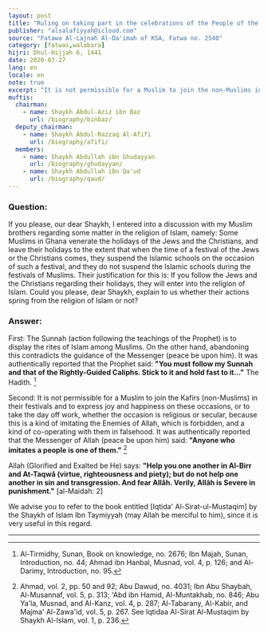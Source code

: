 ```yaml
---
layout: post
title: "Ruling on taking part in the celebrations of the People of the Book"
publisher: "alsalafiyyah@icloud.com"
source: "Fatawa Al-Lajnah Al-Da'imah of KSA, Fatwa no. 2540"
category: [fatwas,walabara]
hijri: Dhul-Hijjah 6, 1441
date: 2020-07-27
lang: en
locale: en
note: true
excerpt: "It is not permissible for a Muslim to join the non-Muslims in their festivals and to express joy and happiness on these occasions, or to take the day off work, whether the occasion is religious or secular, because this is a kind of imitating the Enemies of Allah, which is forbidden, and a kind of co-operating with them in falsehood."
muftis:
  chairman: 
    - name: Shaykh Abdul-Aziz ibn Baz
      url: /biography/binbaz/
  deputy_chairman:
    - name: Shaykh Abdul-Razzaq Al-Afifi
      url: /biography/afifi/
  members: 
    - name: Shaykh Abdullah ibn Ghudayyan
      url: /biography/ghudayyan/
    - name: Shaykh Abdullah ibn Qa'ud
      url: /biography/qaud/
---
```


### Question: 
 
If you please, our dear Shaykh, I entered into a discussion with my Muslim brothers regarding some matter in the religion of Islam, namely: Some Muslims in Ghana venerate the holidays of the Jews and the Christians, and leave their holidays to the extent that when the time of a festival of the Jews or the Christians comes, they suspend the Islamic schools on the occasion of such a festival, and they do not suspend the Islamic schools during the festivals of Muslims. Their justification for this is: If you follow the Jews and the Christians regarding their holidays, they will enter into the religion of Islam. Could you please, dear Shaykh, explain to us whether their actions spring from the religion of Islam or not?

### Answer:

First: The Sunnah (action following the teachings of the Prophet) is to display the rites of Islam among Muslims. On the other hand, abandoning this contradicts the guidance of the Messenger (peace be upon him). It was authentically reported that the Prophet said: **"You must follow my Sunnah and that of the Rightly-Guided Caliphs. Stick to it and hold fast to it..."** The Hadith. [^1]

Second: It is not permissible for a Muslim to join the Kafirs (non-Muslims) in their festivals and to express joy and happiness on these occasions, or to take the day off work, whether the occasion is religious or secular, because this is a kind of imitating the Enemies of Allah, which is forbidden, and a kind of co-operating with them in falsehood. It was authentically reported that the Messenger of Allah (peace be upon him) said: **"Anyone who imitates a people is one of them."** [^2]

Allah (Glorified and Exalted be He) says: **"Help you one another in Al-Birr and At-Taqwâ (virtue, righteousness and piety); but do not help one another in sin and transgression. And fear Allâh. Verily, Allâh is Severe in punishment."** [al-Maidah: 2]

We advise you to refer to the book entitled [Iqtida' Al-Sirat-ul-Mustaqim] by the Shaykh of Islam Ibn Taymiyyah (may Allah be merciful to him), since it is very useful in this regard.

---
[^1]: Al-Tirmidhy, Sunan, Book on knowledge, no. 2676; Ibn Majah, Sunan, Introduction, no. 44; Ahmad ibn Hanbal, Musnad, vol. 4, p. 126; and Al-Darimy, Introduction, no. 95.
[^2]: Ahmad, vol. 2, pp. 50 and 92; Abu Dawud, no. 4031; Ibn Abu Shaybah, Al-Musannaf, vol. 5, p. 313; 'Abd ibn Hamid, Al-Muntakhab, no. 846; Abu Ya'la, Musnad, and Al-Kanz, vol. 4, p. 287; Al-Tabarany, Al-Kabir, and Majma' Al-Zawa'id, vol. 5, p. 267. See Iqtidaa Al-Sirat Al-Mustaqim by Shaykh Al-Islam, vol. 1, p. 236.


